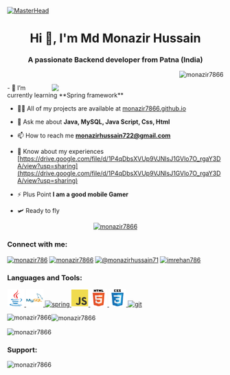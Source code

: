  [![MasterHead](https://mir-s3-cdn-cf.behance.net/project_modules/fs/54b6c068097599.5b50bca476b9b.gif)](https://Monazir7866.github.io)
<h1 align="center">Hi 👋, I'm Md Monazir Hussain</h1>
<h3 align="center">A passionate Backend developer from Patna (India)</h3>
<p align="right"> <img src="https://komarev.com/ghpvc/?username=monazir7866&label=Profile%20views&color=0e75b6&style=flat" alt="monazir7866" /> </p>
<img align="right" alt"Coding" width="400" src="https://cdn.dribbble.com/users/1162077/screenshots/3848914/programmer.gif">
- 🌱 I’m currently learning **Spring framework**

- 👨‍💻 All of my projects are available at [monazir7866.github.io](monazir7866.github.io)

- 💬 Ask me about **Java, MySQL, Java Script, Css, Html**

- 📫 How to reach me **monazirhussain722@gmail.com**

- 📄 Know about my experiences [https://drive.google.com/file/d/1P4qDbsXVUp9VJNIsJ1GVlo7O_rgaY3DA/view?usp=sharing](https://drive.google.com/file/d/1P4qDbsXVUp9VJNIsJ1GVlo7O_rgaY3DA/view?usp=sharing)

- ⚡ Plus Point **I am a good mobile Gamer**

- 🛩️ Ready to fly

<p align="center"> <a href="https://github.com/ryo-ma/github-profile-trophy"><img src="https://github-profile-trophy.vercel.app/?username=monazir7866" alt="monazir7866" /></a> </p>
<h3 align="left">Connect with me:</h3>
<p align="left">
<a href="https://linkedin.com/in/monazir786" target="blank"><img align="center" src="https://raw.githubusercontent.com/rahuldkjain/github-profile-readme-generator/master/src/images/icons/Social/linked-in-alt.svg" alt="monazir786" height="30" width="40" /></a>
<a href="https://www.leetcode.com/monazir7866" target="blank"><img align="center" src="https://raw.githubusercontent.com/rahuldkjain/github-profile-readme-generator/master/src/images/icons/Social/leet-code.svg" alt="monazir7866" height="30" width="40" /></a>
<a href="https://www.hackerrank.com/@monazirhussain71" target="blank"><img align="center" src="https://raw.githubusercontent.com/rahuldkjain/github-profile-readme-generator/master/src/images/icons/Social/hackerrank.svg" alt="@monazirhussain71" height="30" width="40" /></a>
<a href="https://instagram.com/imrehan786" target="blank"><img align="center" src="https://raw.githubusercontent.com/rahuldkjain/github-profile-readme-generator/master/src/images/icons/Social/instagram.svg" alt="imrehan786" height="30" width="40" /></a>
</p>
<h3 align="left">Languages and Tools:</h3>
<p align="left">  <a href="https://www.java.com" target="_blank" rel="noreferrer"> <img src="https://raw.githubusercontent.com/devicons/devicon/master/icons/java/java-original.svg" alt="java" width="40" height="40"/> </a>  <a href="https://www.mysql.com/" target="_blank" rel="noreferrer"> <img src="https://raw.githubusercontent.com/devicons/devicon/master/icons/mysql/mysql-original-wordmark.svg" alt="mysql" width="40" height="40"/> </a>
<a href="https://spring.io/" target="_blank" rel="noreferrer"> <img src="https://www.vectorlogo.zone/logos/springio/springio-icon.svg" alt="spring" width="40" height="40"/> </a>  <a href="https://developer.mozilla.org/en-US/docs/Web/JavaScript" target="_blank" rel="noreferrer"> <img src="https://raw.githubusercontent.com/devicons/devicon/master/icons/javascript/javascript-original.svg" alt="javascript" width="40" height="40"/> </a>   <a href="https://www.w3.org/html/" target="_blank" rel="noreferrer"> <img src="https://raw.githubusercontent.com/devicons/devicon/master/icons/html5/html5-original-wordmark.svg" alt="html5" width="40" height="40"/> </a>
<a href="https://www.w3schools.com/css/" target="_blank" rel="noreferrer"> <img src="https://raw.githubusercontent.com/devicons/devicon/master/icons/css3/css3-original-wordmark.svg" alt="css3" width="40" height="40"/> </a>   <a href="https://git-scm.com/" target="_blank" rel="noreferrer"> <img src="https://www.vectorlogo.zone/logos/git-scm/git-scm-icon.svg" alt="git" width="40" height="40"/> </a> 
</p>

<p><img align="left" src="https://github-readme-stats.vercel.app/api?username=monazir7866&show_icons=true&locale=en" alt="monazir7866" /></p>
<p><img align="center" src="https://github-readme-streak-stats.herokuapp.com/?user=monazir7866&" alt="monazir7866" /></p>
<p><img align="center" src="https://github-readme-stats.vercel.app/api/top-langs?username=monazir7866&show_icons=true&locale=en&layout=compact" alt="monazir7866" /></p>

<h3 align="left">Support:</h3>
<p><a href="https://www.buymeacoffee.com/monazir7866"> <img align="left" src="https://cdn.buymeacoffee.com/buttons/v2/default-yellow.png" height="50" width="210" alt="monazir7866" /></a></p><br><br>
